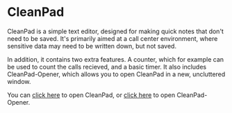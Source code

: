 # CleanPad
CleanPad is a simple text editor, designed for making quick notes that don't need to be saved. It's primarily aimed at a call center environment, where sensitive data may need to be written down, but not saved.

In addition, it contains two extra features. A counter, which for example can be used to count the calls recieved, and a basic timer. It also includes CleanPad-Opener, which allows you to open CleanPad in a new, uncluttered window.


You can [click here](https://dougburkhalter.github.io/CleanPad/cleanpad.html) to open CleanPad, or [click here](https://dougburkhalter.github.io/CleanPad/cleanpad-opener.html) to open CleanPad-Opener.
